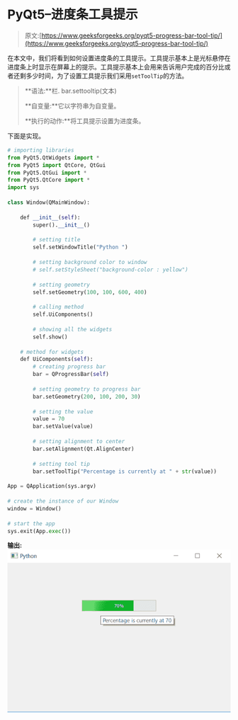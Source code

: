 # PyQt5–进度条工具提示

> 原文:[https://www.geeksforgeeks.org/pyqt5-progress-bar-tool-tip/](https://www.geeksforgeeks.org/pyqt5-progress-bar-tool-tip/)

在本文中，我们将看到如何设置进度条的工具提示。工具提示基本上是光标悬停在进度条上时显示在屏幕上的提示。工具提示基本上会用来告诉用户完成的百分比或者还剩多少时间，为了设置工具提示我们采用`setToolTip`的方法。

> **语法:**栏. bar.settooltip(文本)
> 
> **自变量:**它以字符串为自变量。
> 
> **执行的动作:**将工具提示设置为进度条。

下面是实现。

```py
# importing libraries
from PyQt5.QtWidgets import * 
from PyQt5 import QtCore, QtGui
from PyQt5.QtGui import * 
from PyQt5.QtCore import * 
import sys

class Window(QMainWindow):

    def __init__(self):
        super().__init__()

        # setting title
        self.setWindowTitle("Python ")

        # setting background color to window
        # self.setStyleSheet("background-color : yellow")

        # setting geometry
        self.setGeometry(100, 100, 600, 400)

        # calling method
        self.UiComponents()

        # showing all the widgets
        self.show()

    # method for widgets
    def UiComponents(self):
        # creating progress bar
        bar = QProgressBar(self)

        # setting geometry to progress bar
        bar.setGeometry(200, 100, 200, 30)

        # setting the value
        value = 70
        bar.setValue(value)

        # setting alignment to center
        bar.setAlignment(Qt.AlignCenter)

        # setting tool tip
        bar.setToolTip("Percentage is currently at " + str(value))

App = QApplication(sys.argv)

# create the instance of our Window
window = Window()

# start the app
sys.exit(App.exec())
```

**输出:**
![](img/a9d69cc10151f3a6df5a53c375262e61.png)